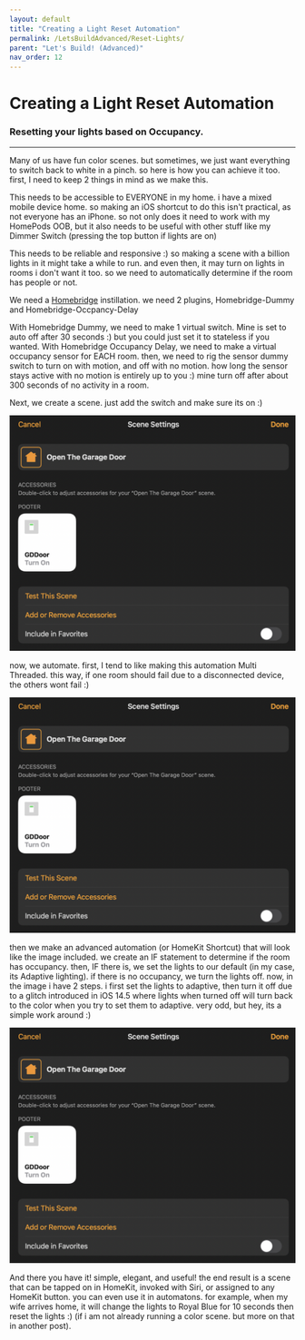 ```yaml
---
layout: default
title: "Creating a Light Reset Automation"
permalink: /LetsBuildAdvanced/Reset-Lights/
parent: "Let's Build! (Advanced)"
nav_order: 12
---
```

# Creating a Light Reset Automation
### Resetting your lights based on Occupancy.
---

Many of us have fun color scenes. but sometimes, we just want everything to switch back to white in a pinch. so here is how you can achieve it too.
first, I need to keep 2 things in mind as we make this.

This needs to be accessible to EVERYONE in my home. i have a mixed mobile device home. so making an iOS shortcut to do this isn't practical, as not everyone has an iPhone. so not only does it need to work with my HomePods OOB, but it also needs to be useful with other stuff like my Dimmer Switch (pressing the top button if lights are on)

This needs to be reliable and responsive :) so making a scene with a billion lights in it might take a while to run. and even then, it may turn on lights in rooms i don't want it too. so we need to automatically determine if the room has people or not.

We need a [Homebridge](https://homebridge.io) instillation. we need 2 plugins, Homebridge-Dummy and Homebridge-Occpancy-Delay

With Homebridge Dummy, we need to make 1 virtual switch. Mine is set to auto off after 30 seconds :) but you could just set it to stateless if you wanted.
With Homebridge Occupancy Delay, we need to make a virtual occupancy sensor for EACH room. then, we need to rig the sensor dummy switch to turn on with motion, and off with no motion. how long the sensor stays active with no motion is entirely up to you :) mine turn off after about 300 seconds of no activity in a room.

Next, we create a scene. just add the switch and make sure its on :)

![jtd](https://github.com/PaRkThEcAr/PaRkThEcAr.github.io/blob/main/docs/LetsReallyBuild/Images/NoAuthDoor.png?raw=true)

now, we automate. first, I tend to like making this automation Multi Threaded. this way, if one room should fail due to a disconnected device, the others wont fail :)

![jtd](https://github.com/PaRkThEcAr/PaRkThEcAr.github.io/blob/main/docs/LetsReallyBuild/Images/NoAuthDoor.png?raw=true)

then we make an advanced automation (or HomeKit Shortcut) that will look like the image included. we create an IF statement to determine if the room has occupancy. then, IF there is, we set the lights to our default (in my case, its Adaptive lighting). if there is no occupancy, we turn the lights off. now, in the image i have 2 steps. i first set the lights to adaptive, then turn it off due to a glitch introduced in iOS 14.5 where lights when turned off will turn back to the color when you try to set them to adaptive. very odd, but hey, its a simple work around :)

![jtd](https://github.com/PaRkThEcAr/PaRkThEcAr.github.io/blob/main/docs/LetsReallyBuild/Images/NoAuthDoor.png?raw=true)

And there you have it! simple, elegant, and useful! the end result is a scene that can be tapped on in HomeKit, invoked with Siri, or assigned to any HomeKit button. you can even use it in automatons. for example, when my wife arrives home, it will change the lights to Royal Blue for 10 seconds then reset the lights :) (if i am not already running a color scene. but more on that in another post).

